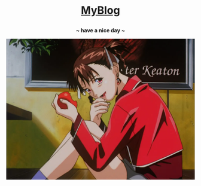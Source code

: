 **<p align="center">[MyBlog](https://zqisme.github.io)</p>**
====

**<p align="center">~ have a nice day ~</p>**
![](https://github.com/zqisme/picx-images-hosting/raw/master/20230925/A-Kite-(1998)-(BDRip-1440x1076p-x265-HEVC-FLACx2-2.0x2)(Dual-Audio)[sxales].mkv_snapshot_19.15_[2021.05.10_21.51.03].6w7x4xejvoo0.webp)
